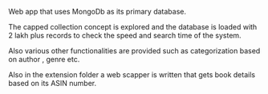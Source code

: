 Web app that uses MongoDb as its primary database. 

The capped collection concept is explored and the database 
is loaded with 2 lakh plus records to check the speed and
search time of the system.

Also various other functionalities are provided such as categorization 
based on author , genre etc.

Also in the extension folder a web scapper is written that gets book details based on its ASIN number.
